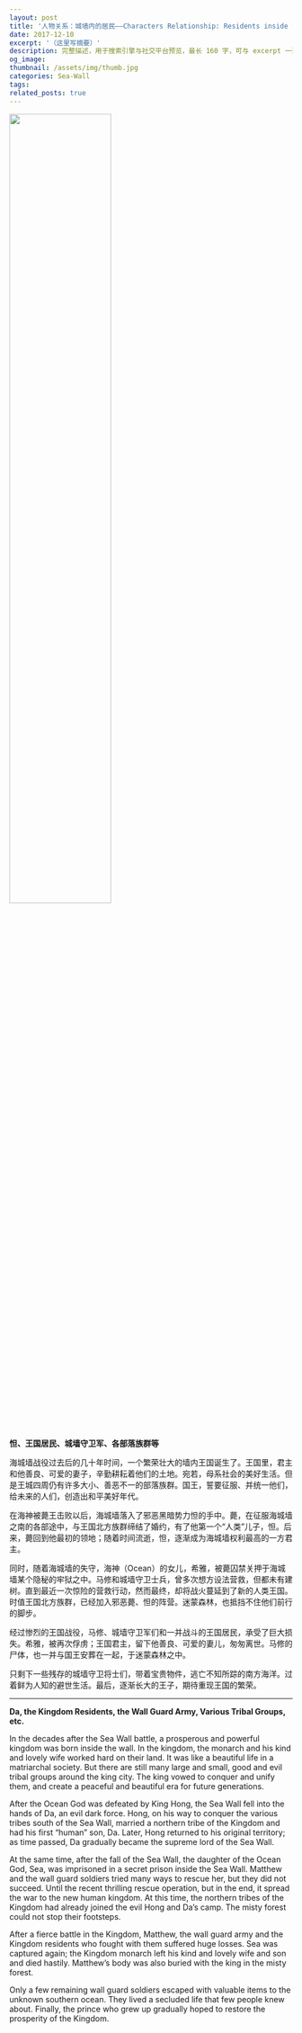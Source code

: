 ```yaml
---
layout: post
title: '人物关系：城墙内的居民——Characters Relationship: Residents inside the Wall'
date: 2017-12-10
excerpt: '（这里写摘要）'
description: 完整描述，用于搜索引擎与社交平台预览，最长 160 字，可与 excerpt 一致
og_image: 
thumbnail: /assets/img/thumb.jpg
categories: Sea-Wall
tags: 
related_posts: true
---
```


<img src="{{ '/assets/img/blog/xxxxxxxx' | relative_url }}" style="width:60%;">

**怛、王国居民、城墙守卫军、各部落族群等**

海城墙战役过去后的几十年时间，一个繁荣壮大的墙内王国诞生了。王国里，君主和他善良、可爱的妻子，辛勤耕耘着他们的土地。宛若，母系社会的美好生活。但是王城四周仍有许多大小、善恶不一的部落族群。国王，誓要征服、并统一他们，给未来的人们，创造出和平美好年代。

在海神被薨王击败以后，海城墙落入了邪恶黑暗势力怛的手中。薨，在征服海城墙之南的各部途中，与王国北方族群缔结了婚约，有了他第一个“人类”儿子，怛。后来，薨回到他最初的领地；随着时间流逝，怛，逐渐成为海城墙权利最高的一方君主。

同时，随着海城墙的失守，海神（Ocean）的女儿，希雅，被薨囚禁关押于海城墙某个隐秘的牢狱之中。马修和城墙守卫士兵，曾多次想方设法营救，但都未有建树。直到最近一次惊险的营救行动，然而最终，却将战火蔓延到了新的人类王国。时值王国北方族群，已经加入邪恶薨、怛的阵营。迷蒙森林，也抵挡不住他们前行的脚步。

经过惨烈的王国战役，马修、城墙守卫军们和一并战斗的王国居民，承受了巨大损失。希雅，被再次俘虏；王国君主，留下他善良、可爱的妻儿，匆匆离世。马修的尸体，也一并与国王安葬在一起，于迷蒙森林之中。

只剩下一些残存的城墙守卫将士们，带着宝贵物件，逃亡不知所踪的南方海洋。过着鲜为人知的避世生活。最后，逐渐长大的王子，期待重现王国的繁荣。

---

**Da, the Kingdom Residents, the Wall Guard Army, Various Tribal Groups, etc.**

In the decades after the Sea Wall battle, a prosperous and powerful kingdom was born inside the wall. In the kingdom, the monarch and his kind and lovely wife worked hard on their land. It was like a beautiful life in a matriarchal society. But there are still many large and small, good and evil tribal groups around the king city. The king vowed to conquer and unify them, and create a peaceful and beautiful era for future generations.

After the Ocean God was defeated by King Hong, the Sea Wall fell into the hands of Da, an evil dark force. Hong, on his way to conquer the various tribes south of the Sea Wall, married a northern tribe of the Kingdom and had his first “human” son, Da. Later, Hong returned to his original territory; as time passed, Da gradually became the supreme lord of the Sea Wall.

At the same time, after the fall of the Sea Wall, the daughter of the Ocean God, Sea, was imprisoned in a secret prison inside the Sea Wall. Matthew and the wall guard soldiers tried many ways to rescue her, but they did not succeed. Until the recent thrilling rescue operation, but in the end, it spread the war to the new human kingdom. At this time, the northern tribes of the Kingdom had already joined the evil Hong and Da’s camp. The misty forest could not stop their footsteps.

After a fierce battle in the Kingdom, Matthew, the wall guard army and the Kingdom residents who fought with them suffered huge losses. Sea was captured again; the Kingdom monarch left his kind and lovely wife and son and died hastily. Matthew’s body was also buried with the king in the misty forest.

Only a few remaining wall guard soldiers escaped with valuable items to the unknown southern ocean. They lived a secluded life that few people knew about. Finally, the prince who grew up gradually hoped to restore the prosperity of the Kingdom.